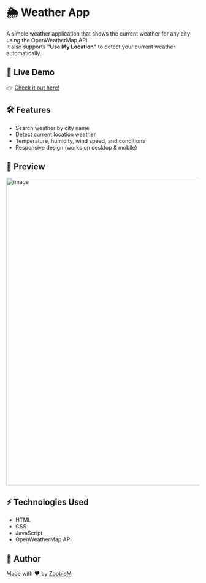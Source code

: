 # 🌦️ Weather App

A simple weather application that shows the current weather for any city using the OpenWeatherMap API.  
It also supports **"Use My Location"** to detect your current weather automatically.  

## 🚀 Live Demo
👉 [Check it out here!](https://zoobieM.github.io/weather-app/)

## 🛠️ Features
- Search weather by city name
- Detect current location weather
- Temperature, humidity, wind speed, and conditions
- Responsive design (works on desktop & mobile)

## 📸 Preview
<img width="1549" height="802" alt="image" src="https://github.com/user-attachments/assets/cf1c5164-f149-4db4-9363-8cc53f0d6aa1" />


## ⚡ Technologies Used
- HTML
- CSS
- JavaScript
- OpenWeatherMap API

## 🙌 Author
Made with ❤️ by [ZoobieM](https://github.com/zoobieM)
